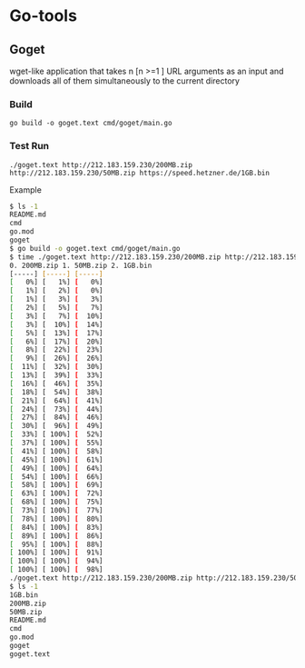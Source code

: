 # Go-tools


## Goget

wget-like application that takes n [n >=1 ] URL arguments as an input and downloads all of them simultaneously to the current directory

### Build

`go build -o goget.text cmd/goget/main.go`

### Test Run

`./goget.text http://212.183.159.230/200MB.zip http://212.183.159.230/50MB.zip https://speed.hetzner.de/1GB.bin`

Example
```bash
$ ls -1
README.md
cmd
go.mod
goget
$ go build -o goget.text cmd/goget/main.go
$ time ./goget.text http://212.183.159.230/200MB.zip http://212.183.159.230/50MB.zip https://speed.hetzner.de/1GB.bin
0. 200MB.zip 1. 50MB.zip 2. 1GB.bin 
[-----] [-----] [-----] 
[   0%] [   1%] [   0%] 
[   1%] [   2%] [   0%] 
[   1%] [   3%] [   3%] 
[   2%] [   5%] [   7%] 
[   3%] [   7%] [  10%] 
[   3%] [  10%] [  14%] 
[   5%] [  13%] [  17%] 
[   6%] [  17%] [  20%] 
[   8%] [  22%] [  23%] 
[   9%] [  26%] [  26%] 
[  11%] [  32%] [  30%] 
[  13%] [  39%] [  33%] 
[  16%] [  46%] [  35%] 
[  18%] [  54%] [  38%] 
[  21%] [  64%] [  41%] 
[  24%] [  73%] [  44%] 
[  27%] [  84%] [  46%] 
[  30%] [  96%] [  49%] 
[  33%] [ 100%] [  52%] 
[  37%] [ 100%] [  55%] 
[  41%] [ 100%] [  58%] 
[  45%] [ 100%] [  61%] 
[  49%] [ 100%] [  64%] 
[  54%] [ 100%] [  66%] 
[  58%] [ 100%] [  69%] 
[  63%] [ 100%] [  72%] 
[  68%] [ 100%] [  75%] 
[  73%] [ 100%] [  77%] 
[  78%] [ 100%] [  80%] 
[  84%] [ 100%] [  83%] 
[  89%] [ 100%] [  86%] 
[  95%] [ 100%] [  88%] 
[ 100%] [ 100%] [  91%] 
[ 100%] [ 100%] [  94%] 
[ 100%] [ 100%] [  98%] 
./goget.text http://212.183.159.230/200MB.zip http://212.183.159.230/50MB.zip  1.76s user 4.10s system 16% cpu 35.520 total
$ ls -1
1GB.bin
200MB.zip
50MB.zip
README.md
cmd
go.mod
goget
goget.text
```
